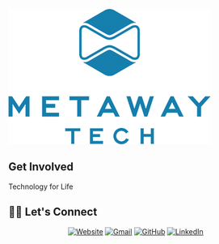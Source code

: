 
![Open Source at Metawayholdings](https://raw.githubusercontent.com/MetawayTech/.github/main/profile/tech400.png) 

## Get Involved
Technology for Life


## 🙋‍♀️ Let's Connect
<p align="center">
  <a href="https://metawayholdings.com/"><img src="https://img.icons8.com/bubbles/50/000000/web.png" alt="Website"/></a>
	<a href="mailto:cto@metawayholdings.com"><img src="https://img.icons8.com/bubbles/50/000000/gmail.png" alt="Gmail"/></a>
	<a href="https://github.com/Metaway-Holdings"><img src="https://img.icons8.com/bubbles/50/000000/github.png" alt="GitHub"/></a>
  <a href="https://www.linkedin.com/company/metawayholdings/"><img src="https://img.icons8.com/bubbles/50/000000/linkedin.png" alt="LinkedIn"/></a>

</p>

